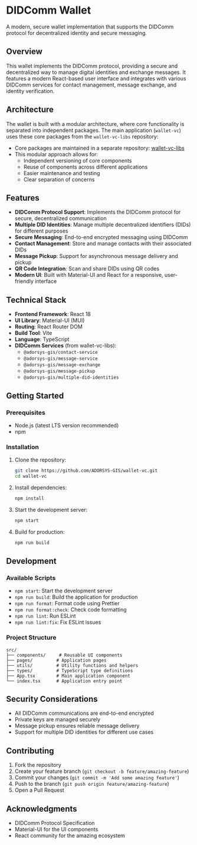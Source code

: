 # DIDComm Wallet

A modern, secure wallet implementation that supports the DIDComm protocol for decentralized identity and secure messaging.

## Overview

This wallet implements the DIDComm protocol, providing a secure and decentralized way to manage digital identities and exchange messages. It features a modern React-based user interface and integrates with various DIDComm services for contact management, message exchange, and identity verification.

## Architecture

The wallet is built with a modular architecture, where core functionality is separated into independent packages. The main application (`wallet-vc`) uses these core packages from the `wallet-vc-libs` repository:

- Core packages are maintained in a separate repository: [wallet-vc-libs](https://github.com/ADORSYS-GIS/wallet-vc-libs)
- This modular approach allows for:
  - Independent versioning of core components
  - Reuse of components across different applications
  - Easier maintenance and testing
  - Clear separation of concerns

## Features

- **DIDComm Protocol Support**: Implements the DIDComm protocol for secure, decentralized communication
- **Multiple DID Identities**: Manage multiple decentralized identifiers (DIDs) for different purposes
- **Secure Messaging**: End-to-end encrypted messaging using DIDComm
- **Contact Management**: Store and manage contacts with their associated DIDs
- **Message Pickup**: Support for asynchronous message delivery and pickup
- **QR Code Integration**: Scan and share DIDs using QR codes
- **Modern UI**: Built with Material-UI and React for a responsive, user-friendly interface

## Technical Stack

- **Frontend Framework**: React 18
- **UI Library**: Material-UI (MUI)
- **Routing**: React Router DOM
- **Build Tool**: Vite
- **Language**: TypeScript
- **DIDComm Services** (from wallet-vc-libs):
  - `@adorsys-gis/contact-service`
  - `@adorsys-gis/message-service`
  - `@adorsys-gis/message-exchange`
  - `@adorsys-gis/message-pickup`
  - `@adorsys-gis/multiple-did-identities`

## Getting Started

### Prerequisites

- Node.js (latest LTS version recommended)
- npm

### Installation

1. Clone the repository:

   ```bash
   git clone https://github.com/ADORSYS-GIS/wallet-vc.git
   cd wallet-vc
   ```

2. Install dependencies:

   ```bash
   npm install
   ```

3. Start the development server:

   ```bash
   npm start
   ```

4. Build for production:
   ```bash
   npm run build
   ```

## Development

### Available Scripts

- `npm start`: Start the development server
- `npm run build`: Build the application for production
- `npm run format`: Format code using Prettier
- `npm run format:check`: Check code formatting
- `npm run lint`: Run ESLint
- `npm run lint:fix`: Fix ESLint issues

### Project Structure

```
src/
├── components/     # Reusable UI components
├── pages/         # Application pages
├── utils/         # Utility functions and helpers
├── types/         # TypeScript type definitions
├── App.tsx        # Main application component
└── index.tsx      # Application entry point
```

## Security Considerations

- All DIDComm communications are end-to-end encrypted
- Private keys are managed securely
- Message pickup ensures reliable message delivery
- Support for multiple DID identities for different use cases

## Contributing

1. Fork the repository
2. Create your feature branch (`git checkout -b feature/amazing-feature`)
3. Commit your changes (`git commit -m 'Add some amazing feature'`)
4. Push to the branch (`git push origin feature/amazing-feature`)
5. Open a Pull Request

## Acknowledgments

- DIDComm Protocol Specification
- Material-UI for the UI components
- React community for the amazing ecosystem
